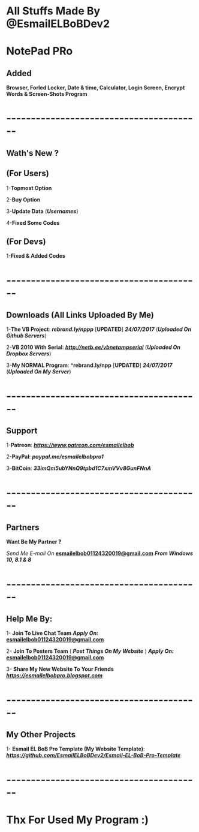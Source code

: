 # All Stuffs Made By @EsmailELBoBDev2
# NotePad PRo

## Added 

**Browser, Forled Locker, Date & time, Calculator, Login Screen, Encrypt Words & Screen-Shots Program**
# ----------------------------------------
## Wath's New ?

## (For Users)

1-**Topmost Option**

2-**Buy Option**

3-**Update Data** (***Usernames***)

4-**Fixed Some Codes**

## (For Devs)

1-**Fixed & Added Codes**
# ----------------------------------------
## Downloads (All Links Uploaded By Me)

1-**The VB Project**: ***rebrand.ly/nppp*** [**UPDATED**] ***24/07/2017*** (***Uploaded On Github Servers***)

2-**VB 2010 With Serial**:  ***http://netb.ee/vbnetampserial*** (***Uploaded On Dropbox Servers***)

3-**My NORMAL Program**:  ***rebrand.ly/npp** [**UPDATED**] ***24/07/2017*** (***Uploaded On My Server***)
# ----------------------------------------
## Support

1-**Patreon**: ***https://www.patreon.com/esmailelbob***

2-**PayPal**: ***paypal.me/esmailelbobpro1***

3-**BitCoin**: ***33imQm5ubYNnQ9tpbd1C7xmVVv8GunFNnA***
# ----------------------------------------
## Partners

**Want Be My Partner ?**

*Send Me E-mail On*  **esmailelbob01124320019@gmail.com** ***From Windows 10, 8.1 & 8*** 
# ----------------------------------------
## Help Me By:

1- **Join To Live Chat Team** ***Apply On:*** **esmailelbob01124320019@gmail.com**

2- **Join To Posters Team**  ( ***Post Things On My Website*** ) ***Apply On:*** **esmailelbob01124320019@gmail.com**

3- **Share My New Website To Your Friends** ***https://esmailelbobpro.blogspot.com***
# ----------------------------------------
## My Other Projects

1- **Esmail EL BoB Pro Template (My Website Template)**: ***https://github.com/EsmailELBoBDev2/Esmail-EL-BoB-Pro-Template***
# ----------------------------------------

# Thx For Used My Program :)
